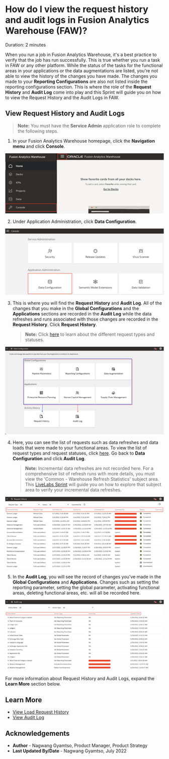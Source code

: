 # How do I view the request history and audit logs in Fusion Analytics Warehouse (FAW)?

Duration: 2 minutes

When you run a job in Fusion Analytics Warehouse, it's a best practice to verify that the job has run successfully. This is true whether you run a task in FAW or any other platform. While the status of the tasks for the functional areas in your applications or the data augmentations are listed, you're not able to view the history of the changes you have made. The changes you made to your **Reporting Configurations** are also not listed inside the reporting configurations section. This is where the role of the **Request History** and **Audit Log** come into play and this Sprint will guide you on how to view the Request History and the Audit Logs in FAW.

## View Request History and Audit Logs
>**Note:** You must have the **Service Admin** application role to complete the following steps.

1. In your Fusion Analytics Warehouse homepage, click the **Navigation menu** and click **Console**.

  ![Console](images/console.png)

2. Under Application Administration, click **Data Configuration**.

  ![Data Configuration](images/data-config.png)

3. This is where you will find the **Request History** and **Audit Log**. All of the changes that you make in the **Global Configurations** and the **Applications** sections are recorded in the **Audit Log** while the data refreshes and runs associated with those changes are recorded in the **Request History**. Click **Request History**.

    >**Note:** Click [here](https://docs.oracle.com/en/cloud/saas/analytics/22r2/fawag/view-load-request-history.html#GUID-6085251E-FB1C-4AE3-A3E8-517B2B3E5F65) to learn about the different request types and statuses.

  ![Data configurations overview](images/data-config-overview.png)

4. Here, you can see the list of requests such as data refreshes and data loads that were made to your functional areas. To view the list of request types and request statuses, click [here](https://docs.oracle.com/en/cloud/saas/analytics/22r2/fawag/view-load-request-history.html#GUID-6085251E-FB1C-4AE3-A3E8-517B2B3E5F65). Go back to **Data Configuration** and click **Audit Log**.

    >**Note:** Incremental data refreshes are not recorded here. For a comprehensive list of refresh runs with more details, you must view the 'Common - Warehouse Refresh Statistics' subject area. This [LiveLabs Sprint](https://apexapps.oracle.com/pls/apex/r/dbpm/livelabs/run-workshop?p210_wid=3210&session=11021557938086) will guide you on how to explore that subject area to verify your incremental data refreshes.

  ![Request history](images/request-history.png)

5. In the **Audit Log**, you will see the record of changes you've made in the **Global Configurations** and  **Applications**. Changes such as setting the reporting parameter, setting the global parameter, activating functional areas, deleting functional areas, etc. will all be recorded here.

  ![Audit log](images/audit-log.png)

For more information about Request History and Audit Logs, expand the **Learn More** section below.

## Learn More

* [View Load Request History](https://docs.oracle.com/en/cloud/saas/analytics/22r2/fawag/view-load-request-history.html#GUID-F8CB42A3-F316-41AB-B596-7054392A79F1)
* [View Audit Log](https://docs.oracle.com/en/cloud/saas/analytics/22r2/fawag/view-audit-log.html)

## Acknowledgements
* **Author** - Nagwang Gyamtso, Product Manager, Product Strategy
* **Last Updated By/Date** - Nagwang Gyamtso,  July 2022
